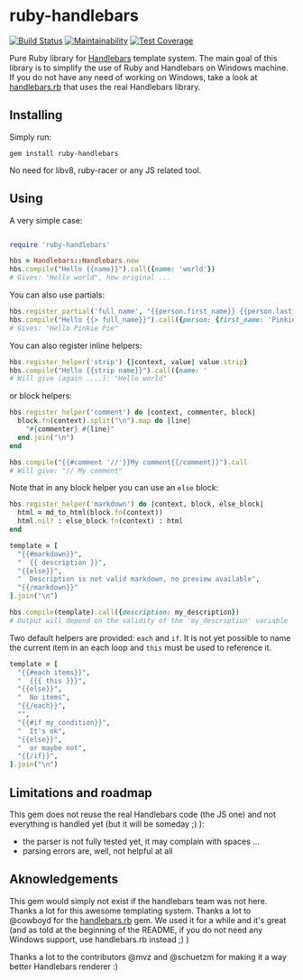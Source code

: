 ruby-handlebars
===============

[![Build Status](https://travis-ci.org/SmartBear/ruby-handlebars.svg?branch=master)](https://travis-ci.org/SmartBear/ruby-handlebars)
[![Maintainability](https://api.codeclimate.com/v1/badges/22dbe81de487cb27097c/maintainability)](https://codeclimate.com/github/SmartBear/ruby-handlebars/maintainability)
[![Test Coverage](https://api.codeclimate.com/v1/badges/22dbe81de487cb27097c/test_coverage)](https://codeclimate.com/github/SmartBear/ruby-handlebars/test_coverage)

Pure Ruby library for [Handlebars](http://handlebarsjs.com/) template system.
The main goal of this library is to simplify the use of Ruby and Handlebars on Windows machine. If you do not have any need of working on Windows, take a look at [handlebars.rb](https://github.com/cowboyd/handlebars.rb) that uses the real Handlebars library.

Installing
----------

Simply run:

```shell
gem install ruby-handlebars
```

No need for libv8, ruby-racer or any JS related tool.

Using
-----

A very simple case:

```ruby

require 'ruby-handlebars'

hbs = Handlebars::Handlebars.new
hbs.compile("Hello {{name}}").call({name: 'world'})
# Gives: "Hello world", how original ...
```

You can also use partials:

```ruby
hbs.register_partial('full_name', "{{person.first_name}} {{person.last_name}}")
hbs.compile("Hello {{> full_name}}").call({person: {first_name: 'Pinkie', last_name: 'Pie'}})
# Gives: "Hello Pinkie Pie"
```

You can also register inline helpers:

```ruby
hbs.register_helper('strip') {|context, value| value.strip}
hbs.compile("Hello {{strip name}}").call({name: '                       world     '})
# Will give (again ....): "Hello world"
```

or block helpers:

```ruby
hbs.register_helper('comment') do |context, commenter, block|
  block.fn(context).split("\n").map do |line|
    "#{commenter} #{line}"
  end.join("\n")
end

hbs.compile("{{#comment '//'}}My comment{{/comment}}").call
# Will give: "// My comment"
```

Note that in any block helper you can use an ``else`` block:

```ruby
hbs.register_helper('markdown') do |context, block, else_block|
  html = md_to_html(block.fn(context))
  html.nil? : else_block.fn(context) : html
end

template = [
  "{{#markdown}}",
  "  {{ description }}",
  "{{else}}",
  "  Description is not valid markdown, no preview available",
  "{{/markdown}}"
].join("\n")

hbs.compile(template).call({description: my_description})
# Output will depend on the validity of the 'my_description' variable
```

Two default helpers are provided: ``each`` and ``if``. It is not yet possible to name the current item in an each loop and ``this`` must be used to reference it.

```ruby
template = [
  "{{#each items}}",
  "  {{{ this }}}",
  "{{else}}",
  "  No items",
  "{{/each}}",
  "",
  "{{#if my_condition}}",
  "  It's ok",
  "{{else}}",
  "  or maybe not",
  "{{/if}}",
].join("\n")
```

Limitations and roadmap
-----------------------

This gem does not reuse the real Handlebars code (the JS one) and not everything is handled yet (but it will be someday ;) ):

 - the parser is not fully tested yet, it may complain with spaces ...
 - parsing errors are, well, not helpful at all

Aknowledgements
---------------

This gem would simply not exist if the handlebars team was not here. Thanks a lot for this awesome templating system.
Thanks a lot to @cowboyd for the [handlebars.rb](https://github.com/cowboyd/handlebars.rb) gem. We used it for a while and it's great (and as told at the beginning of the README, if you do not need any Windows support, use handlebars.rb instead ;) )

Thanks a lot to the contributors @mvz and @schuetzm for making it a way better Handlebars renderer :)
